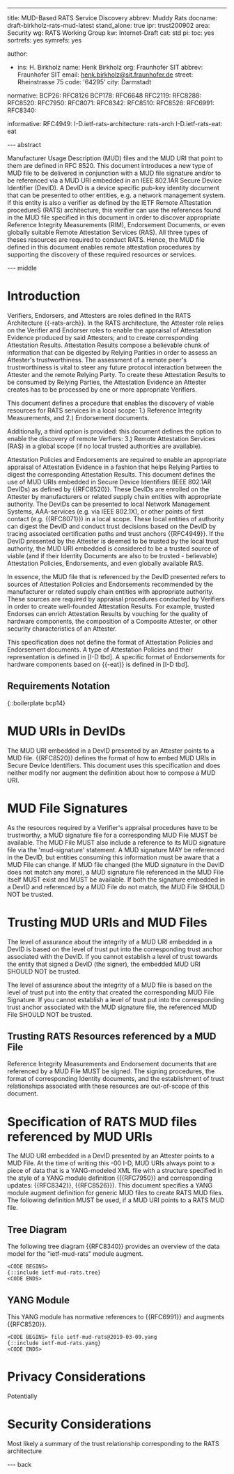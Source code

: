 ---
title: MUD-Based RATS Service Discovery
abbrev: Muddy Rats
docname: draft-birkholz-rats-mud-latest
stand_alone: true
ipr: trust200902
area: Security
wg: RATS Working Group
kw: Internet-Draft
cat: std
pi:
  toc: yes
  sortrefs: yes
  symrefs: yes

author:
- ins: H. Birkholz
  name: Henk Birkholz
  org: Fraunhofer SIT
  abbrev: Fraunhofer SIT
  email: henk.birkholz@sit.fraunhofer.de
  street: Rheinstrasse 75
  code: '64295'
  city: Darmstadt

normative:
  BCP26: RFC8126
  BCP178: RFC6648
  RFC2119:
  RFC8288:
  RFC8520:
  RFC7950:
  RFC8071:
  RFC8342:
  RFC8510:
  RFC8526:
  RFC6991:
  RFC8340:

informative:
  RFC4949:
  I-D.ietf-rats-architecture: rats-arch
  I-D.ietf-rats-eat: eat

--- abstract

Manufacturer Usage Description (MUD) files and the MUD URI that point to them are defined in RFC 8520. This document introduces a new type of MUD file to be delivered in conjunction with a MUD file signature and/or to be referenced via a MUD URI embedded in an IEEE 802.1AR Secure Device Identifier (DevID). A DevID is a device specific pub-key identity document that can be presented to other entities, e.g. a network management system. If this entity is also a verifier as defined by the IETF Remote ATtestation procedureS (RATS) architecture, this verifier can use the references found in the MUD file specified in this document in order to discover appropriate Reference Integrity Measurements (RIM), Endorsement Documents, or even globally suitable Remote Attestation Services (RAS). All three types of theses resources are required to conduct RATS. Hence, the MUD file defined in this document enables remote attestation procedures by supporting the discovery of these required resources or services.

--- middle

# Introduction

Verifiers, Endorsers, and Attesters are roles defined in the RATS Architecture {{-rats-arch}}. In the RATS architecture, the Attester role relies on the Verifier and Endorser roles to enable the appraisal of Attestation Evidence produced by said Attesters; and to create corresponding Attestation Results. Attestation Results compose a believable chunk of information that can be digested by Relying Parities in order to assess an Attester's trustworthiness. The assessment of a remote peer's trustworthiness is vital to steer any future protocol interaction between the Attester and the remote Relying Party. To create these Attestation Results to be consumed by Relying Parties, the Attestation Evidence an Attester creates has to be processed by one or more appropriate Verifiers.

This document defines a procedure that enables the discovery of viable resources for RATS services in a local scope:
1.) Reference Integrity Measurements, and
2.) Endorsement documents.

Additionally, a third option is provided: this document defines the option to enable the discovery of remote Verfiers:
3.) Remote Attestation Services (RAS) in a global scope (if no local trusted authorities are available).

Attestation Policies and Endorsements are required to enable an appropriate appraisal of Attestation Evidence in a fashion that helps Relying Parties to digest the corresponding Attestation Results. This document defines the use of MUD URIs embedded in Secure Device Identifiers (IEEE 802.1AR DevIDs) as defined by {{RFC8520}}. These DevIDs are enrolled on the Attester by manufacturers or related supply chain entities with appropriate authority. The DevIDs can be presented to local Network Management Systems, AAA-services (e.g. via IEEE 802.1X), or other points of first contact (e.g. {{RFC8071}}) in a local scope. These local entities of authority can digest the DevID and conduct trust decisions based on the DevID by tracing associated certification paths and trust anchors {{RFC4949}}. If the DevID presented by the Attester is deemed to be trusted by the local trust authority, the MUD URI embedded is considered to be a trusted source of viable (and if their Identity Documents are also to be trusted - believable) Attestation Policies, Endorsements, and even globally available RAS.

In essence, the MUD file that is referenced by the DevID presented refers to sources of Attestation Policies and Endorsements recommended by the manufacturer or related supply chain entities with appropriate authority. These sources are required by appraisal procedures conducted by Verifiers in order to create well-founded Attestation Results. For example, trusted Endorses can enrich Attestation Results by vouching for the quality of hardware components, the composition of a Composite Attester, or other security characteristics of an Attester.

This specification does not define the format of Attestation Policies and Endorsement documents. A type of Attestation Policies and their representation is defined in [I-D tbd]. A specific format of Endorsements for hardware components based on {{-eat}} is defined in [I-D tbd].

## Requirements Notation

{::boilerplate bcp14}

# MUD URIs in DevIDs

The MUD URI embedded in a DevID presented by an Attester points to a MUD file. {{RFC8520}} defines the format of how to embed MUD URIs in Secure Device Identifiers. This document uses this specification and does neither modify nor augment the definition about how to compose a MUD URI.

# MUD File Signatures

As the resources required by a Verifier's appraisal procedures have to be trustworthy, a MUD signature file for a corresponding MUD File MUST be available. The MUD File MUST also include a reference to its MUD signature file via the 'mud-signature' statement. A MUD signature MAY be referenced in the DevID, but entities consuming this information must be aware that a MUD File can change. If MUD file changed (the MUD signature in the DevID does not match any more), a MUD signature file referenced in the MUD File itself MUST exist and MUST be available. If both the signature embedded in a DevID and referenced by a MUD File do not match, the MUD File SHOULD NOT be trusted.

# Trusting MUD URIs and MUD Files

The level of assurance about the integrity of a MUD URI embedded in a DevID is based on the level of trust put into the corresponding trust anchor associated with the DevID. If you cannot establish a level of trust towards the entity that signed a DevID (the signer), the embedded MUD URI SHOULD NOT be trusted.

The level of assurance about the integrity of a MUD file is based on the level of trust put into the entity that created the corresponding MUD File Signature. If you cannot establish a level of trust put into the corresponding trust anchor associated with the MUD signature file, the referenced MUD File SHOULD NOT be trusted.

## Trusting RATS Resources referenced by a MUD File

Reference Integrity Measurements and Endorsement documents that are referenced by a MUD File MUST be signed. The signing procedures, the format of corresponding Identity documents, and the establishment of trust relationships associated with these resources are out-of-scope of this document.

# Specification of RATS MUD files referenced by MUD URIs

The MUD URI embedded in a DevID presented by an Attester points to a MUD File.
At the time of writing this -00 I-D, MUD URIs always point to a piece of data that is a YANG-modeled XML file with a structure specified in the style of a YANG module definition ({{RFC7950}} and corresponding updates: {{RFC8342}}, {{RFC8526}}). This document specifies a YANG module augment definition for generic MUD files to create RATS MUD files. The following definition MUST be used, if a MUD URI points to a RATS MUD file.

## Tree Diagram

The following tree diagram {{RFC8340}} provides an overview of the data model for the "ietf-mud-rats" module augment.

~~~~
<CODE BEGINS>
{::include ietf-mud-rats.tree}
<CODE ENDS>
~~~~

## YANG Module

This YANG module has normative references to {{RFC6991}} and augments {{RFC8520}}.

~~~~ YANG
<CODE BEGINS> file ietf-mud-rats@2019-03-09.yang
{::include ietf-mud-rats.yang}
<CODE ENDS>
~~~~

# Privacy Considerations

Potentially

# Security Considerations

Most likely a summary of the trust relationship corresponding to the RATS architecture

--- back
